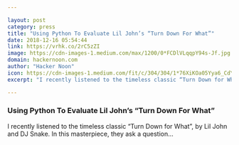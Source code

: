 ```yaml
---

layout: post
category: press
title: "Using Python To Evaluate Lil John’s “Turn Down For What”"
date: 2018-12-16 05:54:44
link: https://vrhk.co/2rC5zZI
image: https://cdn-images-1.medium.com/max/1200/0*FCDlVLqqpY94s-Jf.jpg
domain: hackernoon.com
author: "Hacker Noon"
icon: https://cdn-images-1.medium.com/fit/c/304/304/1*76XiKOa05Yya6_CdYX8pVg.jpeg
excerpt: "I recently listened to the timeless classic “Turn Down for What”, by Lil John and DJ Snake. In this masterpiece, they ask a question…"

---
```


### Using Python To Evaluate Lil John’s “Turn Down For What”

I recently listened to the timeless classic “Turn Down for What”, by Lil John and DJ Snake. In this masterpiece, they ask a question…